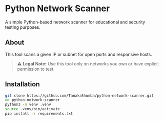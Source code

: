 # Python Network Scanner

A simple Python-based network scanner for educational and security testing purposes.

## About
This tool scans a given IP or subnet for open ports and responsive hosts.

> ⚠️ **Legal Note:** Use this tool only on networks you own or have explicit permission to test.

## Installation
```bash
git clone https://github.com/TanakaShumba/python-network-scanner.git
cd python-network-scanner
python3 -m venv .venv
source .venv/bin/activate
pip install -r requirements.txt
